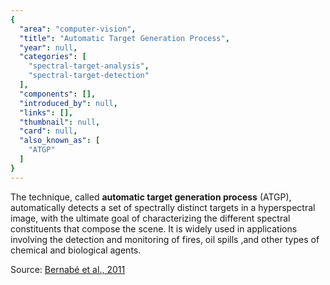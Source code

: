 ```yaml
---
{
  "area": "computer-vision",
  "title": "Automatic Target Generation Process",
  "year": null,
  "categories": [
    "spectral-target-analysis",
    "spectral-target-detection"
  ],
  "components": [],
  "introduced_by": null,
  "links": [],
  "thumbnail": null,
  "card": null,
  "also_known_as": [
    "ATGP"
  ]
}
---
```

The technique, called **automatic target generation process** (ATGP), automatically detects a set of spectrally distinct targets in a hyperspectral image, with the ultimate goal of characterizing the different spectral constituents that compose the scene. It is widely used in applications involving the detection and monitoring of fires, oil spills ,and other types of chemical and biological agents.  

Source: [Bernabé et al., 2011](https://www.umbc.edu/rssipl/people/aplaza/Papers/Conferences/2011.ICPADS.FPGA.pdf)
